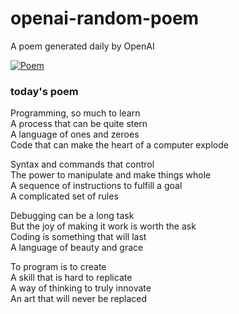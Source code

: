 
# openai-random-poem
 A poem generated daily by OpenAI

[![Poem](https://github.com/fbiego/openai-random-poem/actions/workflows/main.yml/badge.svg)](https://github.com/fbiego/openai-random-poem/actions/workflows/main.yml)

### today's poem  
  
Programming, so much to learn  
A process that can be quite stern  
A language of ones and zeroes  
Code that can make the heart of a computer explode  
  
Syntax and commands that control  
The power to manipulate and make things whole  
A sequence of instructions to fulfill a goal  
A complicated set of rules  
  
Debugging can be a long task  
But the joy of making it work is worth the ask  
Coding is something that will last  
A language of beauty and grace  
  
To program is to create  
A skill that is hard to replicate  
A way of thinking to truly innovate  
An art that will never be replaced